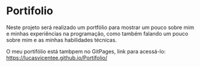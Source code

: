 # Portifolio
Neste projeto será realizado um portfólio para mostrar um pouco sobre mim e minhas experiências na programação, como também falando um pouco sobre mim e as minhas habilidades técnicas.

O meu portifólio está tambpem no GitPages, link para acessá-lo: https://lucasvicentee.github.io/Portifolio/
